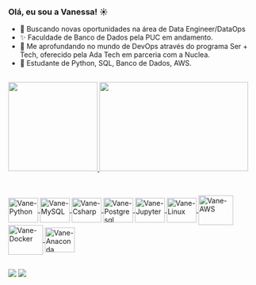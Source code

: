 ### Olá, eu sou a Vanessa! ☀

- 🔭 Buscando novas oportunidades na área de Data Engineer/DataOps 
- ✨ Faculdade de Banco de Dados pela PUC em andamento.
- 🧐 Me aprofundando no mundo de DevOps através do programa Ser + Tech, oferecido pela Ada Tech em parceria com a Nuclea.
- 🐍 Estudante de Python, SQL, Banco de Dados, AWS.

##

<div>
  <a href="https://github.com/vanessaschnee">
  <img height="180em" src="https://github-readme-stats.vercel.app/api?username=vanessaschnee&show_icons=true&theme=onedark">
  <img height="180em" width="300" src="https://github-readme-stats.vercel.app/api/top-langs/?username=vanessaschnee&layout=compact&theme=onedark"
</div>

##

<div style="display: inline_block"><br>
  <img align="center" alt="Vane-Python" height="50" width="60" src="https://cdn.jsdelivr.net/gh/devicons/devicon/icons/python/python-original.svg">
  <img align="center" alt="Vane-MySQL" height="50" width="60" src="https://cdn.jsdelivr.net/gh/devicons/devicon/icons/mysql/mysql-original-wordmark.svg">
  <img align="center" alt="Vane-Csharp" height="50" width="60" src="https://cdn.jsdelivr.net/gh/devicons/devicon/icons/csharp/csharp-line.svg">
  <img align="center" alt="Vane-Postgresql" height="50" width="60" src="https://cdn.jsdelivr.net/gh/devicons/devicon/icons/postgresql/postgresql-original.svg" />
  <img align="center" alt="Vane-Jupyter" height="50" width="60" src="https://cdn.jsdelivr.net/gh/devicons/devicon/icons/jupyter/jupyter-original-wordmark.svg" />
  <img align="center" alt="Vane-Linux" height="50" width="60" src="https://cdn.jsdelivr.net/gh/devicons/devicon/icons/linux/linux-plain.svg"/>
  <img align="center" alt="Vane-AWS" height="60" width="70" src="https://cdn.jsdelivr.net/gh/devicons/devicon/icons/amazonwebservices/amazonwebservices-original-wordmark.svg" />
  <img align="center" alt="Vane-Docker" height="60" width="70" src="https://cdn.jsdelivr.net/gh/devicons/devicon/icons/docker/docker-original.svg"/>
  <img align="center" alt="Vane-Anaconda" height="50" width="60" src="https://cdn.jsdelivr.net/gh/devicons/devicon/icons/anaconda/anaconda-original.svg" />
</div>


  ##

<div> 
  <a href = "mailto:vanessa.omasch@gmail.com"><img src="https://img.shields.io/badge/-Gmail-%23333?style=for-the-badge&logo=gmail&logoColor=white" target="_blank"></a>
  <a href="https://www.linkedin.com/in/vanessa-schnee" target="_blank"><img src="https://img.shields.io/badge/-LinkedIn-%230077B5?style=for-the-badge&logo=linkedin&logoColor=white" target="_blank"></a> 
</div>
